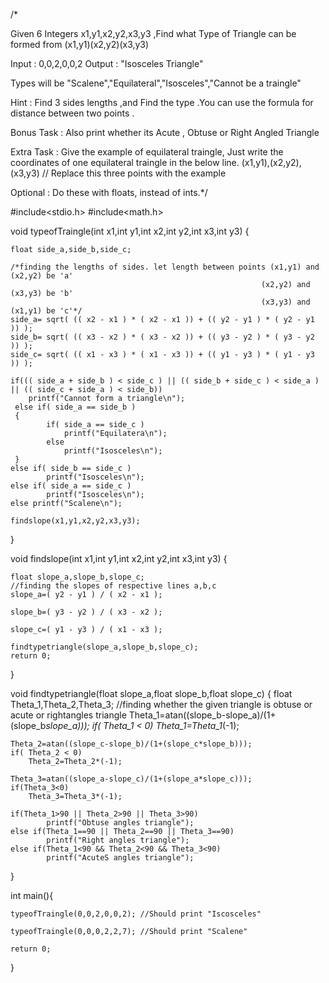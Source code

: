 /*


Given 6 Integers x1,y1,x2,y2,x3,y3 ,Find what Type of Triangle can be formed from (x1,y1)(x2,y2)(x3,y3)

Input : 0,0,2,0,0,2
Output : "Isosceles Triangle"

Types will be "Scalene","Equilateral","Isosceles","Cannot be a traingle"

Hint : Find 3 sides lengths ,and Find the type .You can use the formula for distance between two points .

Bonus Task : Also print whether its Acute , Obtuse or Right Angled Triangle

Extra Task : Give the example of equilateral traingle, Just write the coordinates of one equilateral traingle
 in the below line.
 (x1,y1),(x2,y2),(x3,y3) // Replace this three points with the example

Optional : Do these with floats, instead of ints.*/


#include<stdio.h>
#include<math.h>

void typeofTraingle(int x1,int y1,int x2,int y2,int x3,int y3)
{

    float side_a,side_b,side_c;
    
    /*finding the lengths of sides. let length between points (x1,y1) and (x2,y2) be 'a'
                                                            (x2,y2) and (x3,y3) be 'b'
                                                            (x3,y3) and (x1,y1) be 'c'*/
    side_a= sqrt( (( x2 - x1 ) * ( x2 - x1 )) + (( y2 - y1 ) * ( y2 - y1 )) );
    side_b= sqrt( (( x3 - x2 ) * ( x3 - x2 )) + (( y3 - y2 ) * ( y3 - y2 )) );
    side_c= sqrt( (( x1 - x3 ) * ( x1 - x3 )) + (( y1 - y3 ) * ( y1 - y3 )) );
    
    if((( side_a + side_b ) < side_c ) || (( side_b + side_c ) < side_a ) || (( side_c + side_a ) < side_b))
        printf("Cannot form a triangle\n");
     else if( side_a == side_b )
     {
            if( side_a == side_c )
                printf("Equilatera\n");
            else
                printf("Isosceles\n");
     }
    else if( side_b == side_c )
            printf("Isosceles\n");
    else if( side_a == side_c )
            printf("Isosceles\n");
    else printf("Scalene\n");

    findslope(x1,y1,x2,y2,x3,y3);
}

void findslope(int x1,int y1,int x2,int y2,int x3,int y3)
{

    float slope_a,slope_b,slope_c;
    //finding the slopes of respective lines a,b,c
    slope_a=( y2 - y1 ) / ( x2 - x1 );

    slope_b=( y3 - y2 ) / ( x3 - x2 );

    slope_c=( y1 - y3 ) / ( x1 - x3 );

    findtypetriangle(slope_a,slope_b,slope_c);
    return 0;
}

void findtypetriangle(float slope_a,float slope_b,float slope_c)
{
    float Theta_1,Theta_2,Theta_3;
    //finding whether the given triangle is obtuse or acute or rightangles triangle
    Theta_1=atan((slope_b-slope_a)/(1+(slope_b*slope_a)));
    if( Theta_1 < 0)
        Theta_1=Theta_1*(-1);

    Theta_2=atan((slope_c-slope_b)/(1+(slope_c*slope_b)));
    if( Theta_2 < 0)
        Theta_2=Theta_2*(-1);

    Theta_3=atan((slope_a-slope_c)/(1+(slope_a*slope_c)));
    if(Theta_3<0)
        Theta_3=Theta_3*(-1);

    if(Theta_1>90 || Theta_2>90 || Theta_3>90)
            printf("Obtuse angles triangle");
    else if(Theta_1==90 || Theta_2==90 || Theta_3==90)
            printf("Right angles triangle");
    else if(Theta_1<90 && Theta_2<90 && Theta_3<90)
            printf("AcuteS angles triangle");

}

int main(){

    typeofTraingle(0,0,2,0,0,2); //Should print "Iscosceles"

    typeofTraingle(0,0,0,2,2,7); //Should print "Scalene"

    return 0;
}

